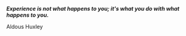 _**Experience is not what happens to you; it's what you do with what happens to you.**_

Aldous Huxley